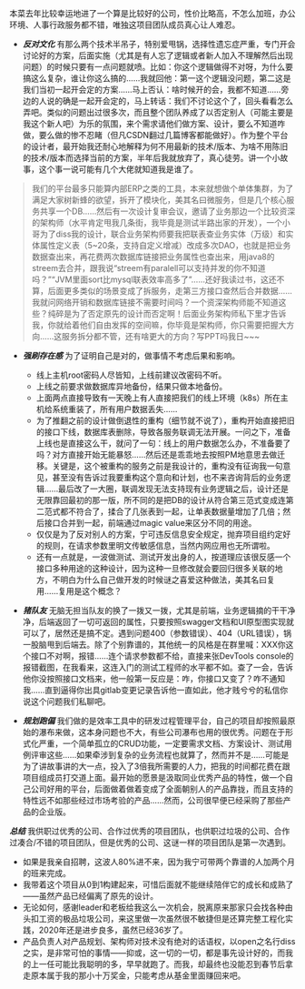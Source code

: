 本菜去年比较幸运地进了一个算是比较好的公司，性价比略高，不怎么加班，办公环境、人事行政服务都不错，唯独这项目团队成员真心让人难忍。

- ***反对文化*** 有那么两个技术半吊子，特别爱甩锅，选择性遗忘症严重，专门开会讨论好的方案，后面实施（尤其是有人忘了逻辑或者新人加入不理解然后出现问题）的时候只要有一点问题就喷。比如：你这个逻辑做得不对呀，为什么要搞这么复杂，谁让你这么搞的……我就回他：第一这个逻辑没问题，第二这是我们当初一起开会定的方案……马上否认：啥时候开的会，我都不知道……旁边的人说的确是一起开会定的，马上转话：我们不讨论这个了，回头看看怎么弄吧。类似的问题出过很多次，而且整个团队养成了以否定别人（可能主要是我这个新人吧）为乐的氛围，来个需求请他们做方案、设计，要么不知道咋做，要么做的惨不忍睹（但凡CSDN翻过几篇博客都能做好）。作为整个平台的设计者，最开始我还耐心地解释为何不用最新的技术/版本、为啥不用陈旧的技术/版本而选择当前的方案，半年后我就放弃了，真心徒劳。讲一个小故事，这个事一说可能有几个大佬就知道我是谁了。

> 我们的平台最多只能算内部ERP之类的工具，本来就想做个单体集群，为了满足大家树新蜂的欲望，拆开了模块化，美其名曰微服务，但是几个核心服务共享一个DB……然后有一次设计复审会议，邀请了业务那边一个比较资深的架构师（水平肯定甩我几条街，我毕竟是测试半路出家的开发），一个小哥为了diss我的设计，联合业务架构师要我把联表查业务实体（万级）和实体属性定义表（5~20条，支持自定义增减）改成多次DAO，也就是把业务数据查出来，再花费两次数据库链接把业务属性也查出来，用java8的streem去合并，跟我说“streem有paralell可以支持并发的你不知道吗？”“JVM里面sort比mysql联表效率高多了”……还好我读过书，这还不算，后面更多类似的场景变成了拆服务，走第三方接口查然后合并数据……我就问网络开销和数据库链接不需要时间吗？一个资深架构师能不知道这些？纯碎是为了否定原先的设计而否定啊！后面业务架构师私下里才告诉我，你就给着他们自由发挥的空间嘛，你毕竟是架构师，你只需要把握大方向……这服务拆分都不管，还有啥更大的方向？写PPT吗我日~~~

- ***强刷存在感*** 为了证明自己是对的，做事情不考虑后果和影响。
  - 线上主机root密码人尽皆知，上线前建议改密码不听。
  - 上线之前要求做数据库异地备份，结果只做本地备份。
  - 上面两点直接导致有一天晚上有人直接把我们的线上环境（k8s）所在主机给系统重装了，所有用户数据丢失……
  - 为了推翻之前的设计做倒退性的重构（细节就不说了），重构开始直接把旧的接口下线，数据库表删除，导致各服务联调无法开展。一问之下，准备上线也是直接这么干，就问了一句：线上的用户数据怎么办，不准备要了吗？对方直接开始无能暴怒……然后还是乖乖地去按照PM地意思去做迁移。关键是，这个被重构的服务之前是我设计的，重构没有征询我一句意见，甚至没有告诉过我要重构这个意向和计划，也不来咨询背后的业务逻辑……最后改了一大圈，联调发现无法支持现有业务逻辑之后，设计还是无限靠回最初的那一版，所不同的是把DB的设计从符合第三范式变成连第二范式都不符合了，揉合了几张表到一起，让单表数据量增加了几倍；然后接口合并到一起，前端通过magic value来区分不同的用途。
  - 仅仅是为了反对别人的方案，宁可违反信息安全规定，抛弃项目组约定好的规则，在请求参数里明文传敏感信息，当然内网应用也无所谓啦。
  - 还有一点就是，一波做测试、测试开发出身的人，按道理应该很反感一个接口多种用途的这种设计，因为这种一旦修改就会要回归很多关联的地方，不明白为什么自己做开发的时候谜之喜爱这种做法，美其名曰复用……复用是这个概念？

- ***猪队友*** 无脑无担当队友的换了一拨又一拨，尤其是前端，业务逻辑摘的干干净净，后端返回了一切可返回的属性，只要按照swagger文档和UI原型图实现就可以了，居然还是搞不定。遇到问题400（参数错误）、404（URL错误），锅一股脑甩到后端去。除了个别靠谱的，其他统一的风格是在群里喊：XXX你这个接口不对啊，报错……连个请求参数都不给，直接来张DevTools console的报错截图，在我看来，这连入门的测试工程师的水平都不如。查了一会，告诉他你没按照接口文档来，他一般第一反应是：咋，你接口又变了？咋不通知我……直到逼得你出具gitlab变更记录告诉他一直如此，他才贱兮兮的私信你说这个问题我们私聊吧。

- ***规划跑偏*** 我们做的是效率工具中的研发过程管理平台，自己的项目却按照最原始的瀑布来做，这本身问题也不大，有些公司瀑布也用的很优秀。问题在于形式化严重，一个简单孤立的CRUD功能，一定要需求文档、方案设计、测试用例评审这些……如果牵涉到复杂的业务流程也就算了，然而并不是……可能是为了讲故事讲的大一点，投入了3倍我所需要的人力，把我的时间都花费在跟项目组成员打交道上面。最开始的愿景是汲取同业优秀产品的特性，做一个自己公司好用的平台，后面做着做着变成了全面朝别人的产品靠拢，而且支持的特性远不如那些经过市场考验的产品……然而，公司很早便已经采购了那些产品的企业版。

***总结*** 我供职过优秀的公司、合作过优秀的项目团队，也供职过垃圾的公司、合作过凑合/不错的项目团队，但是优秀的公司、这谜一样的项目团队是第一次遇到。

- 如果是我亲自招聘，这波人80%进不来，因为我宁可带两个靠谱的人加两个月的班来完成。
- 我带着这个项目从0到1构建起来，可惜后面就不能继续陪伴它的成长和成熟了——虽然产品已经偏离了原先的设计。
- 无论如何，感谢leader和老板给我这么一次机会，脱离原来那家只会找各种由头扣工资的极品垃圾公司，来这里做一次虽然很不敏捷但是还算完整工程化实践，2020年还是进步良多，虽然已经36岁了。
- 产品负责人对产品规划、架构师对技术没有绝对的话语权，以open之名行diss之实，是非常可怕的事情——抑或，这一切的一切，都是事先设计好的，而我的上一任可能比我聪明的多，早早就跑了。而我，却最终也没能忍到春节后拿走原本属于我的那小十万奖金，只能考虑从基金里面赚回来吧。
